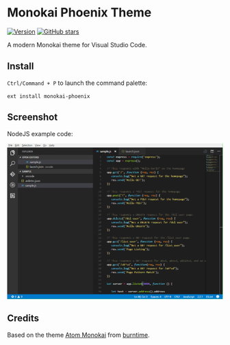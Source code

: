 # Monokai Phoenix Theme

[![Version](https://vsmarketplacebadge.apphb.com/version/zigagrcar.monokai-phoenix.svg)](https://marketplace.visualstudio.com/items?itemName=zigagrcar.monokai-phoenix) [![GitHub stars](https://github.com/zigagrcar/vscode-monokai-phoenix.svg?style=social&label=Star)](https://github.com/zigagrcar/vscode-monokai-phoenix)

A modern Monokai theme for Visual Studio Code.

## Install

`Ctrl/Command + P` to launch the command palette:

```
ext install monokai-phoenix
```

## Screenshot

NodeJS example code:

![Theme Screenshot](screenshot.png)

## Credits

Based on the theme [Atom Monokai](https://github.com/kevinsawicki/monokai) from [burntime](https://github.com/kevinsawicki).  
